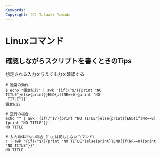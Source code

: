 ```yaml
---
Keywords: 
Copyright: (C) Takaaki Yamada
---
```


# Linuxコマンド

## 確認しながらスクリプトを書くときのTips

想定される入力を与えて出力を確認する

```
# 通常の動作
$ echo "鎌倉紀行" | awk '{if(/^$/){print "NO TITLE"}else{print}}END{if(NR==0){print "NO
 TITLE"}}'
鎌倉紀行

# 空行の場合
echo "" | awk '{if(/^$/){print "NO TITLE"}else{print}}END{if(NR==0){print "NO TITLE"}}'
NO TITLE

# 入力自体がない場合（「:」は何もしないコマンド）
: | awk '{if(/^$/){print "NO TITLE"}else{print}}END{if(NR==0){print "NO TITLE"}}'
NO TITLE
```


